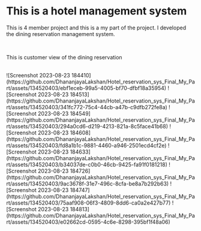 <h1>This is a hotel management system</h1>
<p> This is 4 member project and this is a my part of the project. I developed the dining reservation management system.</p></br>
<p>This is customer view of the dining reservation </p></br>
![Screenshot 2023-08-23 184410](https://github.com/DhananjayaLakshan/Hotel_reservation_sys_Final_My_Part/assets/134520403/ebf1eceb-99a5-4005-bf70-dfbf18a35954)
![Screenshot 2023-08-23 184513](https://github.com/DhananjayaLakshan/Hotel_reservation_sys_Final_My_Part/assets/134520403/341fc772-75c4-44cb-a47b-c9dfb272fe8a)
![Screenshot 2023-08-23 184549](https://github.com/DhananjayaLakshan/Hotel_reservation_sys_Final_My_Part/assets/134520403/294a0cd6-d219-4213-821a-8c5face41b68)
![Screenshot 2023-08-23 184608](https://github.com/DhananjayaLakshan/Hotel_reservation_sys_Final_My_Part/assets/134520403/fd8a1b1c-9881-4460-a946-2501ecd4cf2e)
![Screenshot 2023-08-23 184633](https://github.com/DhananjayaLakshan/Hotel_reservation_sys_Final_My_Part/assets/134520403/b34037de-c0b0-46cb-9425-fa91f0181218)
![Screenshot 2023-08-23 184726](https://github.com/DhananjayaLakshan/Hotel_reservation_sys_Final_My_Part/assets/134520403/9ac3678f-31e7-496c-8cfa-be8a7b292b63)
![Screenshot 2023-08-23 184747](https://github.com/DhananjayaLakshan/Hotel_reservation_sys_Final_My_Part/assets/134520403/75aaf908-06f3-4809-8dd6-ca0a2e427b77)
![Screenshot 2023-08-23 184813](https://github.com/DhananjayaLakshan/Hotel_reservation_sys_Final_My_Part/assets/134520403/e02662cd-0595-4c6e-8298-395bf1f48a06)

